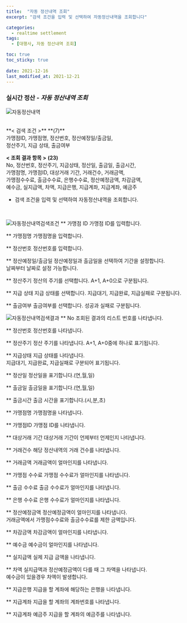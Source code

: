 ```yaml
---
title:  "자동 정산내역 조회"
excerpt: "검색 조건을 입력 및 선택하여 자동정산내역을 조회합니다"

categories:
  - realtime settlement
tags:
  - [대행사, 자동 정산내역 조회]

toc: true
toc_sticky: true
 
date: 2021-12-16
last_modified_at: 2021-12-21
---
```

### 실시간 정산 - *자동 정산내역 조회*
![자동정산내역](https://user-images.githubusercontent.com/95394003/146880409-fb69d6ed-f782-4887-ba2b-1c7f958d46c9.jpeg)

 <br>
**< 검색 조건 >** **(7)**
<br>가맹점ID, 가맹점명, 정산번호, 정산예정일/출금일,<br>정산주기, 지급 상태, 출금여부

**< 조회 결과 항목 >** **(23)**
<br>No, 정산번호, 정산주기, 지금상태, 정산일, 출금일, 출금시간,<br>가맹점명, 가맹점ID, 대상거래 기간, 거래건수, 거래금액,<br>가맹점수수료, 출금수수료, 은행수수료, 정산예정금액, 차감금액,<br> 예수금, 실지급액, 차액, 지급은행, 지급계좌, 지급계좌, 예금주


- 검색 조건을 입력 및 선택하여 자동정산내역을 조회합니다.



<br>

![자동정산내역검색조건](https://user-images.githubusercontent.com/95394003/146880454-30f8486f-4efc-4ef7-a1fc-a804bd954049.jpeg)
** 가맹점 ID
가맹점 ID를 입력합니다.

** 가맹점명
가맹점명을 입력합니다.

** 정산번호
정산번호를 입력합니다.

** 정산예정일/출금일
정산예정일과 출금일을 선택하여 기간을 설정합니다.<br>날짜부터 날짜로 설정 가능합니다.

** 정산주기
정산의 주기를 선택합니다. A+1, A+0으로 구분됩니다.

** 지급 상태
지급 상태를 선택합니다. 지급대기, 지급완료, 지급실패로 구분됩니다.

** 출금여부
출금여부를 선택합니다. 성공과 실패로 구분됩니다.
<br>

![자동정산내역검색결과](https://user-images.githubusercontent.com/95394003/146880557-78159932-d954-43bc-bce7-ed3573c5b107.jpeg)
** No
조회된 결과의 리스트 번호를 나타냅니다.

** 정산번호
정산번호를 나타냅니다.

** 정산주기
정산 주기를 나타냅니다. A+1, A+0중에 하나로 표기됩니다.

** 지급상태
지급 상태를 나타냅니다.<br>지급대기, 지급완료, 지급실패로 구분되어 표기됩니다.

** 정산일
정산일을 표기합니다.(연,월,일)

** 출금일
출금일을 표기합니다.(연,월,일)

** 출금시간
출금 시간을 표기합니다.(시,분,초)

** 가맹점명
가맹점명을 나타냅니다.

** 가맹점ID
가맹점 ID를 나타냅니다.

** 대상거래 기간
대상거래 기간이 언제부터 언제인지 나타냅니다.

** 거래건수
해당 정산내역의 거래 건수를 나타냅니다.

** 거래금액
거래금액이 얼마인지를 나타냅니다.

** 가맹점 수수료
가맹점 수수료가 얼마인지를 나타냅니다.

** 출금 수수료
출금 수수료가 얼마인지를 나타냅니다.

** 은행 수수료
은행 수수료가 얼마인지를 나타냅니다.

** 정산예정금액
정산예정금액이 얼마인지를 나타냅니다.<br>
거래금액에서 가맹점수수료와 출금수수료를 제한 금액입니다.

** 차감금액
차감금액이 얼마인지를 나타냅니다.

** 예수금
예수금이 얼마인지를 나타냅니다.

** 실지급액
실제 지급 금액을 나타냅니다.

** 차액
실지급액과 정산예정금액이 다를 때 그 차액을 나타냅니다.<br>
예수금이 있을경우 차액이 발생합니다.

** 지급은행
지급을 할 계좌에 해당하는 은행을 나타냅니다.

** 지급계좌
지급을 할 계좌의 계좌번호를 나타냅니다.

** 지급계좌 예금주
지급을 할 계좌의 예금주를 나타냅니다.


